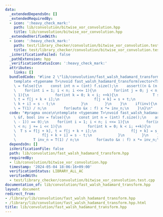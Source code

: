 ```yaml
---
data:
  _extendedDependsOn: []
  _extendedRequiredBy:
  - icon: ':heavy_check_mark:'
    path: lib/convolution/bitwise_xor_convolution.hpp
    title: lib/convolution/bitwise_xor_convolution.hpp
  _extendedVerifiedWith:
  - icon: ':heavy_check_mark:'
    path: test/library_checker/convolution/bitwise_xor_convolution.test.cpp
    title: test/library_checker/convolution/bitwise_xor_convolution.test.cpp
  _isVerificationFailed: false
  _pathExtension: hpp
  _verificationStatusIcon: ':heavy_check_mark:'
  attributes:
    links: []
  bundledCode: "#line 2 \"lib/convolution/fast_walsh_hadamard_transform.hpp\"\n\n\
    template <typename T>\nvoid fast_walsh_hadamard_transform(vector<T> &f, bool inv\
    \ = false){\n    const int n = (int) f.size();\n    assert((n & (n - 1)) == 0);\n\
    \    for(int i = 1; i < n; i <<= 1){\n        for(int j = 0; j < n; j += i <<\
    \ 1){\n            for(int k = 0; k < i; ++k){\n                T s = f[j + k],\
    \ t = f[j + k + i];\n                f[j + k] = s + t;\n                f[j +\
    \ k + i] = s - t;\n            }\n        }\n    }\n    if(inv){\n        T inv_n\
    \ = T(1) / n;\n        for(auto &x : f) x *= inv_n;\n    }\n}\n"
  code: "#pragma once\n\ntemplate <typename T>\nvoid fast_walsh_hadamard_transform(vector<T>\
    \ &f, bool inv = false){\n    const int n = (int) f.size();\n    assert((n & (n\
    \ - 1)) == 0);\n    for(int i = 1; i < n; i <<= 1){\n        for(int j = 0; j\
    \ < n; j += i << 1){\n            for(int k = 0; k < i; ++k){\n              \
    \  T s = f[j + k], t = f[j + k + i];\n                f[j + k] = s + t;\n    \
    \            f[j + k + i] = s - t;\n            }\n        }\n    }\n    if(inv){\n\
    \        T inv_n = T(1) / n;\n        for(auto &x : f) x *= inv_n;\n    }\n}\n"
  dependsOn: []
  isVerificationFile: false
  path: lib/convolution/fast_walsh_hadamard_transform.hpp
  requiredBy:
  - lib/convolution/bitwise_xor_convolution.hpp
  timestamp: '2024-05-04 18:06:16+09:00'
  verificationStatus: LIBRARY_ALL_AC
  verifiedWith:
  - test/library_checker/convolution/bitwise_xor_convolution.test.cpp
documentation_of: lib/convolution/fast_walsh_hadamard_transform.hpp
layout: document
redirect_from:
- /library/lib/convolution/fast_walsh_hadamard_transform.hpp
- /library/lib/convolution/fast_walsh_hadamard_transform.hpp.html
title: lib/convolution/fast_walsh_hadamard_transform.hpp
---
```

